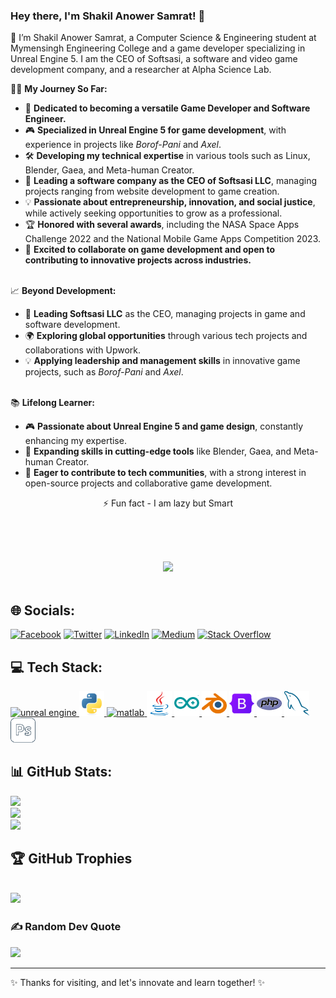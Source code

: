 ### Hey there, I'm Shakil Anower Samrat! 👋

🌟 I’m Shakil Anower Samrat, a Computer Science & Engineering student at Mymensingh Engineering College and a game developer specializing in Unreal Engine 5. I am the CEO of Softsasi, a software and video game development company, and a researcher at Alpha Science Lab.

👨‍💻 **My Journey So Far:**

- 🚀 **Dedicated to becoming a versatile Game Developer and Software Engineer.**
- 🎮 **Specialized in Unreal Engine 5 for game development**, with experience in projects like *Borof-Pani* and *Axel*.
- 🛠️ **Developing my technical expertise** in various tools such as Linux, Blender, Gaea, and Meta-human Creator.
- 💼 **Leading a software company as the CEO of Softsasi LLC**, managing projects ranging from website development to game creation.
- 💡 **Passionate about entrepreneurship, innovation, and social justice**, while actively seeking opportunities to grow as a professional.
- 🏆 **Honored with several awards**, including the NASA Space Apps Challenge 2022 and the National Mobile Game Apps Competition 2023.
- 💞️ **Excited to collaborate on game development and open to contributing to innovative projects across industries.**



<br>📈 **Beyond Development:**

- 💼 **Leading Softsasi LLC** as the CEO, managing projects in game and software development.
- 🌍 **Exploring global opportunities** through various tech projects and collaborations with Upwork.
- 💡 **Applying leadership and management skills** in innovative game projects, such as *Borof-Pani* and *Axel*.

<br>📚 **Lifelong Learner:**

- 🎮 **Passionate about Unreal Engine 5 and game design**, constantly enhancing my expertise.
- 🔧 **Expanding skills in cutting-edge tools** like Blender, Gaea, and Meta-human Creator.
- 🤝 **Eager to contribute to tech communities**, with a strong interest in open-source projects and collaborative game development.


<div align="center">
  <p>⚡ Fun fact - I am lazy but Smart</p>
</div>

<br><br><br>

<div align="center">

[![](https://visitcount.itsvg.in/api?id=ShakilAnowerSamrat&icon=8&color=9)](https://visitcount.itsvg.in) <br> <br>
</div>



## 🌐 Socials:
[![Facebook](https://img.shields.io/badge/Facebook-%231877F2.svg?logo=Facebook&logoColor=white)](https://www.facebook.com/shakilanowersamrat)  [![Twitter](https://img.shields.io/badge/Twitter-%231DA1F2.svg?logo=Twitter&logoColor=white)](https://twitter.com/CEOSamrat) [![LinkedIn](https://img.shields.io/badge/LinkedIn-%230077B5.svg?logo=linkedin&logoColor=white)](https://www.linkedin.com/in/samratbd) [![Medium](https://img.shields.io/badge/Medium-12100E?logo=medium&logoColor=white)](https://medium.com/@samratkubdas) [![Stack Overflow](https://img.shields.io/badge/-Stackoverflow-FE7A16?logo=stack-overflow&logoColor=white)](https://stackoverflow.com/users/21084555/shakil-anower-samrat) 
## 💻 Tech Stack:
<p align="left">

  <a href="https://www.unrealengine.com/" target="_blank" rel="noreferrer">
    <img
      src="https://cdn.iconscout.com/icon/premium/png-512-thumb/unreal-engine-7521071-7196807.png?f=webp"
      alt="unreal engine"
      width="40"
      height="40"
    />
  </a>

  <a href="https://www.python.org/" target="_blank" rel="noreferrer">
    <img
      src="https://raw.githubusercontent.com/devicons/devicon/master/icons/python/python-original.svg"
      alt="python"
      width="40"
      height="40"
    />
  </a>

  <a href="https://www.mathworks.com/products/matlab.html" target="_blank" rel="noreferrer">
    <img
      src="https://upload.wikimedia.org/wikipedia/commons/2/21/Matlab_Logo.png"
      alt="matlab"
      width="40"
      height="40"
    />
  </a>

  <a href="https://www.java.com" target="_blank" rel="noreferrer">
    <img
      src="https://raw.githubusercontent.com/devicons/devicon/master/icons/java/java-original.svg"
      alt="java"
      width="40"
      height="40"
    />
  </a>

  <a href="https://www.arduino.cc/" target="_blank" rel="noreferrer">
    <img
      src="https://raw.githubusercontent.com/devicons/devicon/master/icons/arduino/arduino-original.svg"
      alt="arduino"
      width="40"
      height="40"
    />
  </a>

  <a href="https://www.blender.org/" target="_blank" rel="noreferrer">
    <img
      src="https://raw.githubusercontent.com/devicons/devicon/master/icons/blender/blender-original.svg"
      alt="blender"
      width="40"
      height="40"
    />
  </a>



  <a href="https://getbootstrap.com/" target="_blank" rel="noreferrer">
    <img
      src="https://raw.githubusercontent.com/devicons/devicon/master/icons/bootstrap/bootstrap-original.svg"
      alt="bootstrap"
      width="40"
      height="40"
    />
  </a>

  <a href="https://www.php.net/" target="_blank" rel="noreferrer">
    <img
      src="https://raw.githubusercontent.com/devicons/devicon/master/icons/php/php-original.svg"
      alt="php"
      width="40"
      height="40"
    />
  </a>

  <a href="https://www.mysql.com/" target="_blank" rel="noreferrer">
    <img
      src="https://raw.githubusercontent.com/devicons/devicon/master/icons/mysql/mysql-original.svg"
      alt="mysql"
      width="40"
      height="40"
    />
  </a>

  <a href="https://www.adobe.com/in/products/photoshop.html" target="_blank" rel="noreferrer">
    <img
      src="https://raw.githubusercontent.com/devicons/devicon/master/icons/photoshop/photoshop-line.svg"
      alt="photoshop"
      width="40"
      height="40"
    />
  </a>

</p>


## 📊 GitHub Stats:
![](https://github-readme-stats.vercel.app/api?username=ShakilAnowerSamrat&theme=blueberry&hide_border=false&include_all_commits=true&count_private=true)<br/>
![](https://github-readme-streak-stats.herokuapp.com/?user=ShakilAnowerSamrat&theme=blueberry&hide_border=false)<br/>
![](https://github-readme-stats.vercel.app/api/top-langs/?username=ShakilAnowerSamrat&theme=blueberry&hide_border=false&include_all_commits=true&count_private=true&layout=compact)

## 🏆 GitHub Trophies
![](https://github-profile-trophy.vercel.app/?username=ShakilAnowerSamrat&theme=radical&no-frame=false&no-bg=false&margin-w=4)
-



### ✍️ Random Dev Quote
![](https://quotes-github-readme.vercel.app/api?type=horizontal&theme=radical)



---


✨ Thanks for visiting, and let's innovate and learn together! ✨


